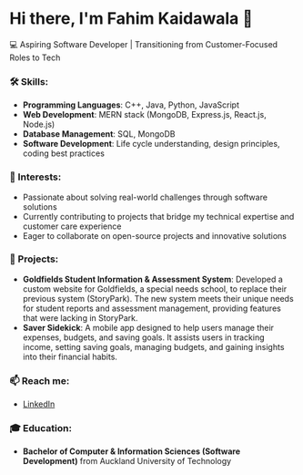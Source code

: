 # Hi there, I'm Fahim Kaidawala 👋

💻 Aspiring Software Developer | Transitioning from Customer-Focused Roles to Tech

### 🛠️ Skills:
- **Programming Languages**: C++, Java, Python, JavaScript
- **Web Development**: MERN stack (MongoDB, Express.js, React.js, Node.js)
- **Database Management**: SQL, MongoDB
- **Software Development**: Life cycle understanding, design principles, coding best practices

### 🌟 Interests:
- Passionate about solving real-world challenges through software solutions
- Currently contributing to projects that bridge my technical expertise and customer care experience
- Eager to collaborate on open-source projects and innovative solutions

### 💼 Projects:
- **Goldfields Student Information & Assessment System**: Developed a custom website for Goldfields, a special needs school, to replace their previous system (StoryPark). The new system meets their unique needs for student reports and assessment management, providing features that were lacking in StoryPark.
- **Saver Sidekick**: A mobile app designed to help users manage their expenses, budgets, and saving goals. It assists users in tracking income, setting saving goals, managing budgets, and gaining insights into their financial habits.

### 📫 Reach me:
- [LinkedIn](https://www.linkedin.com/in/fahim-kaidawala-76bb801a3)

### 🎓 Education:
- **Bachelor of Computer & Information Sciences (Software Development)** from Auckland University of Technology
